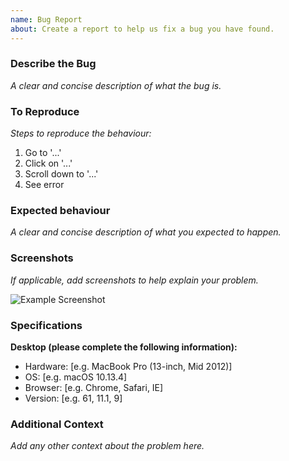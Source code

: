 ```yaml
---
name: Bug Report
about: Create a report to help us fix a bug you have found.
---
```


### Describe the Bug

_A clear and concise description of what the bug is._

### To Reproduce

_Steps to reproduce the behaviour:_

  1. Go to '...'
  1. Click on '...'
  1. Scroll down to '...'
  1. See error

### Expected behaviour

_A clear and concise description of what you expected to happen._

### Screenshots

_If applicable, add screenshots to help explain your problem._

![Example Screenshot][screenshot-1]

### Specifications

**Desktop (please complete the following information):**

  - Hardware: [e.g. MacBook Pro (13-inch, Mid 2012)] 
  - OS: [e.g. macOS 10.13.4]
  - Browser: [e.g. Chrome, Safari, IE]
  - Version: [e.g. 61, 11.1, 9]

### Additional Context

_Add any other context about the problem here._

[//]: # (Add links to any screenshots or other relevant information below)

[screenshot-1]: https://ws3.sinaimg.cn/large/006tKfTcly1fr6kihddwhj30b008j74g.jpg
